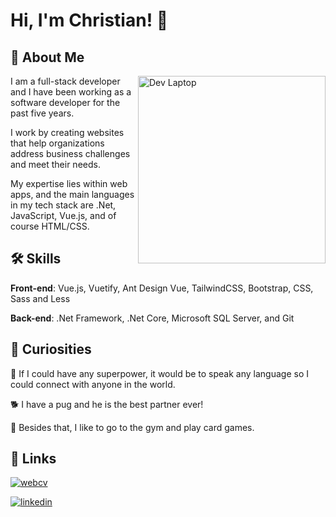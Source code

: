 # Hi, I'm Christian! 👋

## 🚀 About Me

<img alt="Dev Laptop" title="Dev Laptop" src="/assets/dev-laptop.png" 
	min-width="400px" max-width="300px" width="300px"	align="right">

<p align="left">
	I am a full-stack developer and I have been working as a software developer for the past five years.	
</p>

<p align="left">
	I work by creating websites that help organizations address business challenges and meet their needs. 
</p>

<p align="left">
	My expertise lies within web apps, and the main languages in my tech stack are .Net, JavaScript, Vue.js, and of course HTML/CSS.
</p>

## 🛠 Skills

**Front-end**: Vue.js, Vuetify, Ant Design Vue, TailwindCSS, Bootstrap, CSS, Sass and Less

**Back-end**: .Net Framework, .Net Core, Microsoft SQL Server, and Git

## 📌 Curiosities

🧠 If I could have any superpower, it would be to speak any language so I could connect with anyone in the world.

🐕 I have a pug and he is the best partner ever!

👾 Besides that, I like to go to the gym and play card games.

## 🔗 Links

[![webcv](https://img.shields.io/badge/Web_CV-000?style=flat&logo=dev.to&logoColor=white)](https://chiavelli.dev/)

[![linkedin](https://img.shields.io/badge/Linkedin-0A66C2?style=flat&logo=linkedin&logoColor=white)](https://www.linkedin.com/in/christianchiavelli/)

